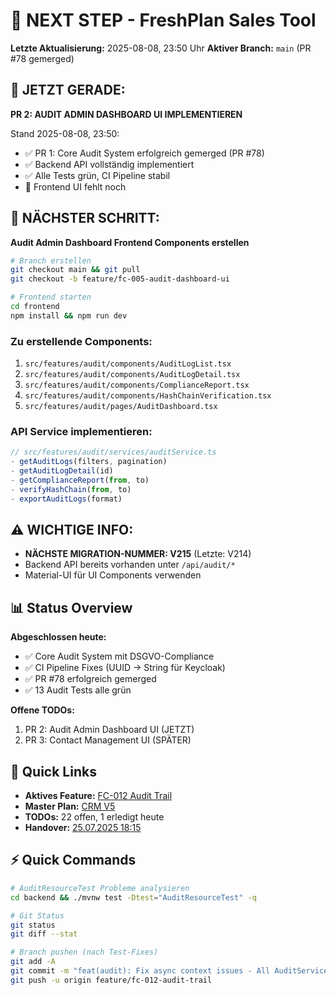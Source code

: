 # 🎯 NEXT STEP - FreshPlan Sales Tool

**Letzte Aktualisierung:** 2025-08-08, 23:50 Uhr
**Aktiver Branch:** `main` (PR #78 gemerged)

## 🎯 JETZT GERADE:

**PR 2: AUDIT ADMIN DASHBOARD UI IMPLEMENTIEREN**

Stand 2025-08-08, 23:50:
- ✅ PR 1: Core Audit System erfolgreich gemerged (PR #78)
- ✅ Backend API vollständig implementiert
- ✅ Alle Tests grün, CI Pipeline stabil
- 🔄 Frontend UI fehlt noch

## 🚀 NÄCHSTER SCHRITT:

**Audit Admin Dashboard Frontend Components erstellen**
```bash
# Branch erstellen
git checkout main && git pull
git checkout -b feature/fc-005-audit-dashboard-ui

# Frontend starten
cd frontend
npm install && npm run dev
```

### Zu erstellende Components:
1. `src/features/audit/components/AuditLogList.tsx`
2. `src/features/audit/components/AuditLogDetail.tsx`
3. `src/features/audit/components/ComplianceReport.tsx`
4. `src/features/audit/components/HashChainVerification.tsx`
5. `src/features/audit/pages/AuditDashboard.tsx`

### API Service implementieren:
```typescript
// src/features/audit/services/auditService.ts
- getAuditLogs(filters, pagination)
- getAuditLogDetail(id)
- getComplianceReport(from, to)
- verifyHashChain(from, to)
- exportAuditLogs(format)
```

## ⚠️ WICHTIGE INFO:
- **NÄCHSTE MIGRATION-NUMMER: V215** (Letzte: V214)
- Backend API bereits vorhanden unter `/api/audit/*`
- Material-UI für UI Components verwenden

## 📊 Status Overview

**Abgeschlossen heute:**
- ✅ Core Audit System mit DSGVO-Compliance
- ✅ CI Pipeline Fixes (UUID -> String für Keycloak)
- ✅ PR #78 erfolgreich gemerged
- ✅ 13 Audit Tests alle grün

**Offene TODOs:**
1. PR 2: Audit Admin Dashboard UI (JETZT)
2. PR 3: Contact Management UI (SPÄTER)

## 🔗 Quick Links

- **Aktives Feature:** [FC-012 Audit Trail](/docs/features/2025-07-24_TECH_CONCEPT_FC-012-audit-trail-system.md)
- **Master Plan:** [CRM V5](/docs/CRM_COMPLETE_MASTER_PLAN_V5.md)
- **TODOs:** 22 offen, 1 erledigt heute
- **Handover:** [25.07.2025 18:15](/docs/claude-work/daily-work/2025-07-25/2025-07-25_HANDOVER_18-15.md)

## ⚡ Quick Commands

```bash
# AuditResourceTest Probleme analysieren
cd backend && ./mvnw test -Dtest="AuditResourceTest" -q

# Git Status
git status
git diff --stat

# Branch pushen (nach Test-Fixes)
git add -A
git commit -m "feat(audit): Fix async context issues - All AuditService tests green"
git push -u origin feature/fc-012-audit-trail
```